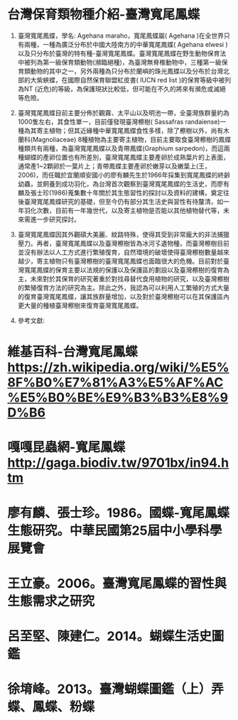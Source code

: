 # 台灣保育類物種介紹-臺灣寬尾鳳蝶

1.	臺灣寬尾鳳蝶，學名: Agehana maraho，寬尾鳳蝶屬( Agehana )在全世界只有兩種，一種為廣泛分布於中國大陸南方的中華寬尾鳳蝶( Agehana elwesi )以及只分布於臺灣的特有種-臺灣寬尾鳳蝶。臺灣寬尾鳳蝶在野生動物保育法中被列為第一級保育類動物(瀕臨絕種)，為臺灣無脊椎動物中，三種第一級保育類動物的其中之一，另外兩種為只分布於蘭嶼的珠光鳳蝶以及分布於台灣北部的大紫蛺蝶，在國際自然保育聯盟紅皮書( IUCN red list )的保育等級中被列為NT (近危)的等級，為保護現狀比較低，但可能在不久的將來有瀕危或滅絕等危險。

2.	臺灣寬尾鳳蝶目前主要分佈於觀霧、太平山以及明池一帶，全臺灣族群量約為1000隻左右，其食性單一，目前僅發現臺灣檫樹( Sassafras randaiense)一種為其寄主植物；但其近緣種中華寬尾鳳蝶食性多樣，除了檫樹以外，尚有木蘭科(Magnoliaceae) 8種植物為主要寄主植物，目前主要取食臺灣檫樹的鳳蝶種類共有兩種，為臺灣寬尾鳳蝶以及青帶鳳蝶(Graphium sarpedon)，而這兩種蝴蝶的產卵位置也有所差別，臺灣寬尾鳳蝶主要產卵於成熟葉片的上表面，通常產1~2顆卵於一葉片上；青帶鳳蝶主要產卵於嫩芽以及嫩葉上(王，2006)，而任職於宜蘭順安國小的廖有麟先生於1966年採集到寬尾鳳蝶的終齡幼蟲，並飼養到成功羽化，為台灣首次觀察到臺灣寬尾鳳蝶的生活史，而廖有麟及張士珍(1986)蒐集數十年關於其生態習性的探討以及資料的建構，奠定往後臺灣寬尾鳳蝶研究的基礎，但至今仍有部分其生活史與習性有待釐清，如一年羽化次數，目前有一年幾世代，以及寄主植物是否能以其他植物替代等，未來需進一步研究探討。

3.	臺灣寬尾鳳蝶因其外觀碩大美麗、紋路特殊，使得其受到非常龐大的非法捕獵壓力。再者，臺灣寬尾鳳蝶以及臺灣檫樹皆為冰河孓遺物種，而臺灣檫樹目前並沒有辦法以人工方式進行繁殖復育，自然環境的破壞使得臺灣檫樹數量越來越少，寄主植物只有臺灣檫樹的臺灣寬尾鳳蝶也面臨很大的危機。目前對於臺灣寬尾鳳蝶的保育主要以法規的保護以及保護區的劃設以及臺灣檫樹的復育為主，未來對於其保育的研究著重於對找尋替代食用植物的研究，以及臺灣檫樹的繁殖復育方法的研究為主。除此之外，我認為可以利用人工繁殖的方式大量的復育臺灣寬尾鳳蝶，讓其族群量增加，以及對於臺灣檫樹可以在其保護區內更大量的種植臺灣檫樹來復育臺灣寬尾鳳蝶。

4.	參考文獻:
# 維基百科-台灣寬尾鳳蝶 https://zh.wikipedia.org/wiki/%E5%8F%B0%E7%81%A3%E5%AF%AC%E5%B0%BE%E9%B3%B3%E8%9D%B6
# 嘎嘎昆蟲網-寬尾鳳蝶 http://gaga.biodiv.tw/9701bx/in94.htm
# 廖有麟、張士珍。1986。國蝶-寬尾鳳蝶生態研究。中華民國第25屆中小學科學展覽會
# 王立豪。2006。臺灣寬尾鳳蝶的習性與生態需求之研究
# 呂至堅、陳建仁。2014。蝴蝶生活史圖鑑
# 徐堉峰。2013。臺灣蝴蝶圖鑑（上）弄蝶、鳳蝶、粉蝶
